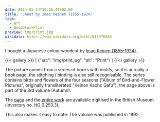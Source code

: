 ```yaml
---
date: 2024-05-14T19:55:44+02:00
title: 'Sheet by Imao Keinen (1855-1924)'
tags:
  - Art
  - WoodblockPrint
preview: img/print.jpg
wikidata: https://www.wikidata.org/wiki/Q11376888
---
```


I bought a Japanese colour woodcut by [Imao Keinen (1855-1924)](https://de.wikipedia.org/wiki/Imao_Keinen)...
<!--more-->

{{< gallery >}}
[
  {"src": "img/print.jpg", "alt": "Print"}
]
{{</ gallery >}}

The picture comes from a series of books with motifs, so it is actually a book page, the stitching / binding is also still recognisable. The series contains birds and flowers of the four seasons ("Album of Bird-and-Flower Pictures", originally transliterated "Keinen Kacho Gafu"), the page above is part of the 3rd volume (Autumn).

The [page](https://www.britishmuseum.org/collection/image/1613213177) and the [entire work](https://www.britishmuseum.org/collection/object/A_HG-0-253-3) are available digitised in the British Museum (inventory no. HG,0.253.3),

This also makes it easy to date: The volume was published in 1892.

